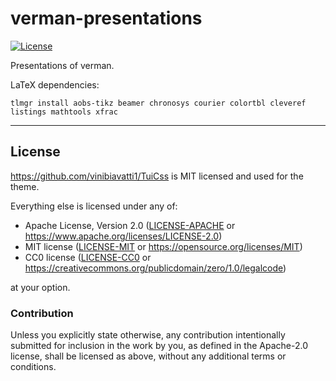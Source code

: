verman-presentations
====================

[![License](https://img.shields.io/badge/license-Apache--2.0%20OR%20MIT%20OR%20CC0-blue.svg)](https://opensource.org/licenses/Apache-2.0)

Presentations of verman.

LaTeX dependencies:

    tlmgr install aobs-tikz beamer chronosys courier colortbl cleveref listings mathtools xfrac
<hr/>

## License

https://github.com/vinibiavatti1/TuiCss is MIT licensed and used for the theme.

Everything else is licensed under any of:

- Apache License, Version 2.0 ([LICENSE-APACHE](LICENSE-APACHE) or <https://www.apache.org/licenses/LICENSE-2.0>)
- MIT license ([LICENSE-MIT](LICENSE-MIT) or <https://opensource.org/licenses/MIT>)
- CC0 license ([LICENSE-CC0](LICENSE-CC0) or <https://creativecommons.org/publicdomain/zero/1.0/legalcode>)

at your option.

### Contribution

Unless you explicitly state otherwise, any contribution intentionally submitted for inclusion in the work by you, as defined in the Apache-2.0 license, shall be licensed as above, without any additional terms or conditions.
